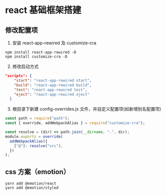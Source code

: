 # react 基础框架搭建

## 修改配置项

1. 安装 react-app-rewired 及 customize-cra

```shell
npm install react-app-rewired -D
npm install customize-cra -D
```

2. 修改启动方式

```json
"scripts": {
    "start": "react-app-rewired start",
    "build": "react-app-rewired build",
    "test": "react-app-rewired test",
    "eject": "react-app-rewired eject"
  }
```

3. 根目录下新建 config-overrides.js 文件，并自定义配置项(如新增别名配置项)

```javascript
const path = require("path");
const { override, addWebpackAlias } = require("customize-cra");

const resolve = (dir) => path.join(__dirname, ".", dir);
module.exports = override(
  addWebpackAlias({
    ["@"]: resolve("src"),
  })
);
```

## css 方案（emotion）

```shell
yarn add @emotion/react
yarn add @emotion/styled
```
